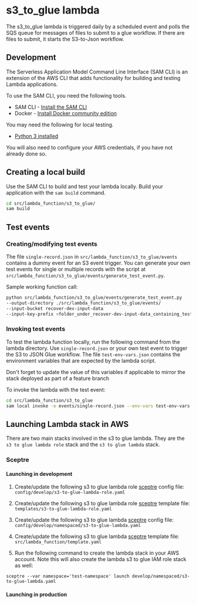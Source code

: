 # s3_to_glue lambda

The s3_to_glue lambda is triggered daily by a scheduled event and polls the SQS queue
for messages of files to submit to a glue workflow. If there are files to submit,
it starts the S3-to-Json workflow.

## Development

The Serverless Application Model Command Line Interface (SAM CLI) is an
extension of the AWS CLI that adds functionality for building and testing
Lambda applications.

To use the SAM CLI, you need the following tools.

* SAM CLI - [Install the SAM CLI](https://docs.aws.amazon.com/serverless-application-model/latest/developerguide/serverless-sam-cli-install.html)
* Docker - [Install Docker community edition](https://hub.docker.com/search/?type=edition&offering=community)

You may need the following for local testing.
* [Python 3 installed](https://www.python.org/downloads/)

You will also need to configure your AWS credentials,
if you have not already done so.

## Creating a local build

Use the SAM CLI to build and test your lambda locally.
Build your application with the `sam build` command.

```bash
cd src/lambda_function/s3_to_glue/
sam build
```

## Test events

### Creating/modifying test events

The file `single-record.json` in `src/lambda_function/s3_to_glue/events` contains a
dummy event for an S3 event trigger. You can generate your own test events
for single or multiple records with the script at
`src/lambda_function/s3_to_glue/events/generate_test_event.py`.

Sample working function call:

```bash
python src/lambda_function/s3_to_glue/events/generate_test_event.py
--output-directory ./src/lambda_function/s3_to_glue/events/
--input-bucket recover-dev-input-data
--input-key-prefix <folder_under_recover-dev-input-data_containing_test_data>
```

### Invoking test events

To test the lambda function locally, run the following command from the lambda directory.
Use `single-record.json` or your own test event to trigger the S3 to JSON Glue workflow.
The file `test-env-vars.json` contains
the environment variables that are expected by the lambda script.

Don't forget to update the value of this variables if applicable to mirror the stack deployed as part of a feature branch

To invoke the lambda with the test event:

```bash
cd src/lambda_function/s3_to_glue
sam local invoke -e events/single-record.json --env-vars test-env-vars.json
```

## Launching Lambda stack in AWS

There are two main stacks involved in the s3 to glue lambda. They are the
`s3 to glue lambda role` stack and the `s3 to glue lambda` stack.

### Sceptre

#### Launching in development

1. Create/update the following s3 to glue lambda role [sceptre](https://github.com/Sceptre/sceptre) config file:
`config/develop/s3-to-glue-lambda-role.yaml`

2. Create/update the following s3 to glue lambda role [sceptre](https://github.com/Sceptre/sceptre) template file:
`templates/s3-to-glue-lambda-role.yaml`

3. Create/update the following s3 to glue lambda [sceptre](https://github.com/Sceptre/sceptre) config file:
`config/develop/namespaced/s3-to-glue-lambda.yaml`

4. Create/update the following s3 to glue lambda [sceptre](https://github.com/Sceptre/sceptre) template file:
`src/lambda_function/template.yaml`

5. Run the following command to create the lambda stack in your AWS account. Note this will
also create the lambda s3 to glue IAM role stack as well:

```shell script
sceptre --var namespace='test-namespace' launch develop/namespaced/s3-to-glue-lambda.yaml
```

#### Launching in production
